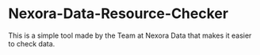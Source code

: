 # Nexora-Data-Resource-Checker
This is a simple tool made by the Team at Nexora Data that makes it easier to check data.
